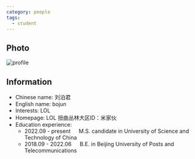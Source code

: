 ```yaml
---
category: people
tags:
  - student
---
```


## Photo

![profile](https://user-images.githubusercontent.com/116997215/198896665-223dfcaf-6595-4c37-9997-217733861e5e.jpg)

## Information

- Chinese name: 刘泊君
- English name: bojun
- Interests: LOL
- Homepage: LOL 扭曲丛林大区ID：米家伙
- Education experience:
    - 2022.09 - present  &emsp;  M.S. candidate in University of Science and Technology of China
    - 2018.09 - 2022.06  &emsp;  B.E. in Beijing University of Posts and Telecommunications
